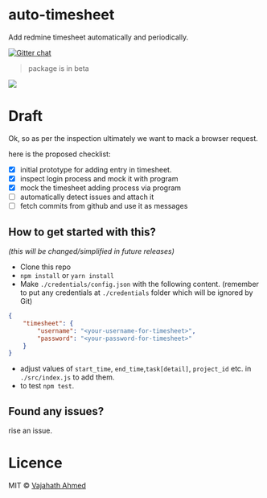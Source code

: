 # auto-timesheet
Add redmine timesheet automatically and periodically.

[![Gitter chat](https://badges.gitter.im/npm-sqlify/gitter.png)](https://gitter.im/auto-timesheet/Lobby?utm_source=share-link&utm_medium=link&utm_campaign=share-link)

> package is in beta

![](https://cdn.dribbble.com/users/92827/screenshots/2652793/lab-icon.png)

# Draft

Ok, so as per the inspection ultimately we want to mack a browser request.

here is the proposed checklist:
- [x] initial prototype for adding entry in timesheet.
- [x] inspect login process and mock it with program
- [x] mock the timesheet adding process via program
- [ ] automatically detect issues and attach it
- [ ] fetch commits from github and use it as messages
## How to get started with this?
*(this will be changed/simplified in future releases)*

- Clone this repo
- `npm install` or `yarn install`
- Make `./credentials/config.json` with the following content. (remember to put any credentials at `./credentials` folder which will be ignored by Git)
```json
{
	"timesheet": {
		"username": "<your-username-for-timesheet>",
		"password": "<your-password-for-timesheet>"
	}
}

```
- adjust values of `start_time`, `end_time`,`task[detail]`, `project_id` etc. in `./src/index.js` to add them.
- to test `npm test`.

## Found any issues?
rise an issue.

# Licence
MIT &copy; [Vajahath Ahmed](https://twitter.com/vajahath7)
